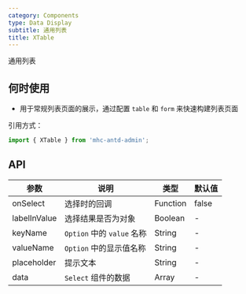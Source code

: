 ```yaml
---
category: Components
type: Data Display
subtitle: 通用列表
title: XTable
---
```


通用列表

## 何时使用

- 用于常规列表页面的展示，通过配置 `table` 和 `form` 来快速构建列表页面

引用方式：

```javascript
import { XTable } from 'mhc-antd-admin';
```

## API

| 参数 | 说明 | 类型 | 默认值 |
| --- | --- | --- | --- |
| onSelect | 选择时的回调 | Function | false |
| labelInValue | 选择结果是否为对象 | Boolean | - |
| keyName | `Option` 中的 `value` 名称 | String | - |
| valueName | `Option` 中的显示值名称 | String | - |
| placeholder | 提示文本 | String | - |
| data | `Select` 组件的数据 | Array | - |
